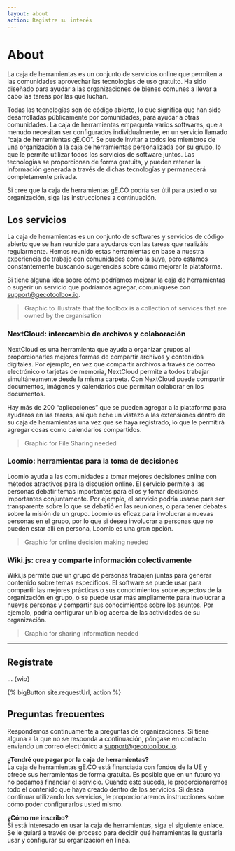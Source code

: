 ```yaml
---
layout: about
action: Registre su interés
---
```


# About

La caja de herramientas es un conjunto de servicios online que permiten a las comunidades aprovechar las tecnologías de uso gratuito. Ha sido diseñado para ayudar a las organizaciones de bienes comunes a llevar a cabo las tareas por las que luchan.

Todas las tecnologías son de código abierto, lo que significa que han sido desarrolladas públicamente por comunidades, para ayudar a otras comunidades. La caja de herramientas empaqueta varios softwares, que a menudo necesitan ser configurados individualmente, en un servicio llamado “caja de herramientas gE.CO”. Se puede invitar a todos los miembros de una organización a la caja de herramientas personalizada por su grupo, lo que le permite utilizar todos los servicios de software juntos. Las tecnologías se proporcionan de forma gratuita, y pueden retener la información generada a través de dichas tecnologías y permanecerá completamente privada.

Si cree que la caja de herramientas gE.CO podría ser útil para usted o su organización, siga las instrucciones a continuación.

## Los servicios

La caja de herramientas es un conjunto de softwares y servicios de código abierto que se han reunido para ayudaros con las tareas que realizáis regularmente. Hemos reunido estas herramientas en base a nuestra experiencia de trabajo con comunidades como la suya, pero estamos constantemente buscando sugerencias sobre cómo mejorar la plataforma.

Si tiene alguna idea sobre cómo podríamos mejorar la caja de herramientas o sugerir un servicio que podríamos agregar, comuníquese con
[support@gecotoolbox.io](mailto:support@gecotoolbox.io).

> Graphic to illustrate that the toolbox is a collection of services that are owned by the organisation

### NextCloud: intercambio de archivos y colaboración

NextCloud es una herramienta que ayuda a organizar grupos al proporcionarles mejores formas de compartir archivos y contenidos digitales. Por ejemplo, en vez que compartir archivos a través de correo electrónico o tarjetas de memoria, NextCloud permite a todos trabajar simultáneamente desde la misma carpeta. Con NextCloud puede compartir documentos, imágenes y calendarios que permitan colaborar en los documentos.

Hay más de 200 “aplicaciones” que se pueden agregar a la plataforma para ayudaros en las tareas, así que eche un vistazo a las extensiones dentro de su caja de herramientas una vez que se haya registrado, lo que le permitirá agregar cosas como calendarios compartidos.

> Graphic for File Sharing needed

### Loomio: herramientas para la toma de decisiones

Loomio ayuda a las comunidades a tomar mejores decisiones online con métodos atractivos para la discusión online. El servicio permite a las personas debatir temas importantes para ellos y tomar decisiones importantes conjuntamente. Por ejemplo, el servicio podría usarse para ser transparente sobre lo que se debatió en las reuniones, o para tener debates sobre la misión de un grupo. Loomio es eficaz para involucrar a nuevas personas en el grupo, por lo que si desea involucrar a personas que no pueden estar allí en persona, Loomio es una gran opción.

> Graphic for online decision making needed

### Wiki.js: crea y comparte información colectivamente

Wiki.js permite que un grupo de personas trabajen juntas para generar contenido sobre temas específicos. El software se puede usar para compartir las mejores prácticas o sus conocimientos sobre aspectos de la organización en grupo, o se puede usar más ampliamente para involucrar a nuevas personas y compartir sus conocimientos sobre los asuntos. Por ejemplo, podría configurar un blog acerca de las actividades de su organización.

> Graphic for sharing information needed

---

## Regístrate

... {wip}

{% bigButton site.requestUrl, action %}

## Preguntas frecuentes

Respondemos continuamente a preguntas de organizaciones. Si tiene alguna a la que no se responda a continuación, póngase en contacto enviando un correo electrónico a
[support@gecotoolbox.io](mailto:support@gecotoolbox.io).

**¿Tendré que pagar por la caja de herramientas?**<br>
La caja de herramientas gE.CO está financiada con fondos de la UE y ofrece sus herramientas de forma gratuita. Es posible que en un futuro ya no podamos financiar el servicio. Cuando esto suceda, le proporcionaremos todo el contenido que haya creado dentro de los servicios. Si desea continuar utilizando los servicios, le proporcionaremos instrucciones sobre cómo poder configurarlos usted mismo.

**¿Cómo me inscribo?**<br>
Si está interesado en usar la caja de herramientas, siga el siguiente enlace. Se le guiará a través del proceso para decidir qué herramientas le gustaría usar y configurar su organización en línea.
